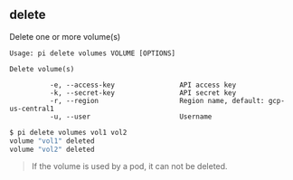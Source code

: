 delete
------------------------------
Delete one or more volume(s)

    Usage: pi delete volumes VOLUME [OPTIONS]

    Delete volume(s)

              -e, --access-key                API access key
              -k, --secret-key                API secret key
              -r, --region                    Region name, default: gcp-us-central1
              -u, --user                      Username

```sh
$ pi delete volumes vol1 vol2
volume "vol1" deleted
volume "vol2" deleted
```

> If the volume is used by a pod, it can not be deleted.
